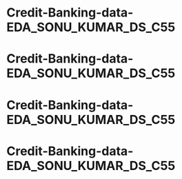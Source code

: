 # Credit-Banking-data-EDA_SONU_KUMAR_DS_C55
# Credit-Banking-data-EDA_SONU_KUMAR_DS_C55
# Credit-Banking-data-EDA_SONU_KUMAR_DS_C55
# Credit-Banking-data-EDA_SONU_KUMAR_DS_C55
